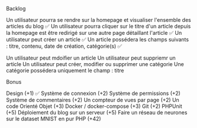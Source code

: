 Backlog

Un utilisateur pourra se rendre sur la homepage et visualiser l'ensemble des articles du blog ✅
Un utilisateur pourra cliquer sur le titre d'un article depuis la homepage est être redirigé sur une autre 
page détaillant l'article ✅
Un utilisateur peut créer un article ✅
Un article possédera les champs suivants : titre, contenu, date de création, catégorie(s) ✅

Un utilisateur peut mdoifier un article
Un utilisateur peut suppriemr un article
Un utilisateur peut créer, modifier ou supprimer une catégorie
Une catégorie possédera uniquement le champ : titre

Bonus

Design (+1) ✅
Système de connexion (+2)
Système de permissions (+2)
Système de commentaires (+2)
Un compteur de vues par page (+2)
Un code Orienté Objet (+3)
Docker / docker-compose (+3)
Git (+2)
PHPUnit (+5)
Déploiement du blog sur un serveur (+5)
Faire un réseau de neurones sur le dataset MNIST en pur PHP (+42)
